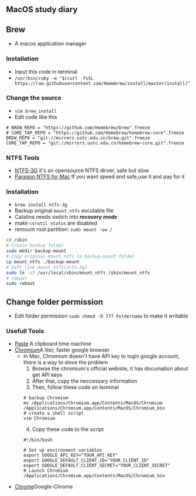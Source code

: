 ## MacOS study diary

## Brew
- A macos application manager
### Installation
- Input this code in terminal 
- `/usr/bin/ruby -e "$(curl -fsSL https://raw.githubusercontent.com/Homebrew/install/master/install)"`
### Change the source
- `vim brew_install`
- Edit code like this
```
# BREW_REPO = "https://github.com/Homebrew/brew".freeze
# CORE_TAP_REPO = "https://github.com/Homebrew/homebrew-core".freeze
BREW_REPO = "git://mirrors.ustc.edu.cn/brew.git".freeze
CORE_TAP_REPO = "git://mirrors.ustc.edu.cn/homebrew-core.git".freeze
```

### NTFS Tools
- [NTFS-3G](https://www.tuxera.com/community/ntfs-3g-manual/) it's an opensource NTFS dirver, safe but slow
- [Paragon NTFS for Mac](https://www.ntfsformac.cn/xiazai.html) If you want speed and safe,use it and pay for it

### Installation
- `brew install ntfs-3g`
- Backup original `mount_ntfs` excutable file
- Catalina needs switch into ***recovery mode***
- make `csrutil status` are disabled
- remount root partition: `sudo mount -uw /`
 ```bash
cd /sbin
# Create backup folder
sudo mkdir backup-mount
# Copy original mount_ntfs to backup-mount folder
cp mount_ntfs ./backup-mount
# Soft link mount_ntfs(ntfs-3g)
sudo ln -sf /usr/local/sbin/mount_ntfs /sbin/mount_ntfs
# reboot
sudo reboot
 ```

## Change folder permission
- Edit folder permission `sudo chmod -R 777 Foldername` to make it writable

### Usefull Tools
- [Paste](https://pasteapp.io/) A clipboard time machine
- [Chromium](http://www.chromium.org/Home)A liter, faster google browser
  - In Mac, Chromium doesn't have API key to login google account, there is a way to slove the problem
    1. Browse the chromium's official webiste, it has documation about get API keys
	2. After that, copy the neccessary information
	3. Then, follow these code on terminal
	```
	# backup Chromium
	mv /Applications/Chromium.app/Contents/MacOS/Chromium /Applications/Chromium.app/Contents/MacOS/Chromium_bin
	# create a shell script
	vim Chromium
	```
	4. Copy these code to the script
	```
	#!/bin/bash

	# Set up environment variables
	export GOOGLE_API_KEY="YOUR_API_KEY"
	export GOOGLE_DEFAULT_CLIENT_ID="YOUR_CLIENT_ID"
	export GOOGLE_DEFAULT_CLIENT_SECRET="YOUR_CLIENT_SECRET"
	# Launch Chromium
	/Applications/Chromium.app/Contents/MacOS/Chromium_bin
	```	
- [Chrome](https://www.google.cn/intl/zh-CN/chrome/)Google-Chrome
